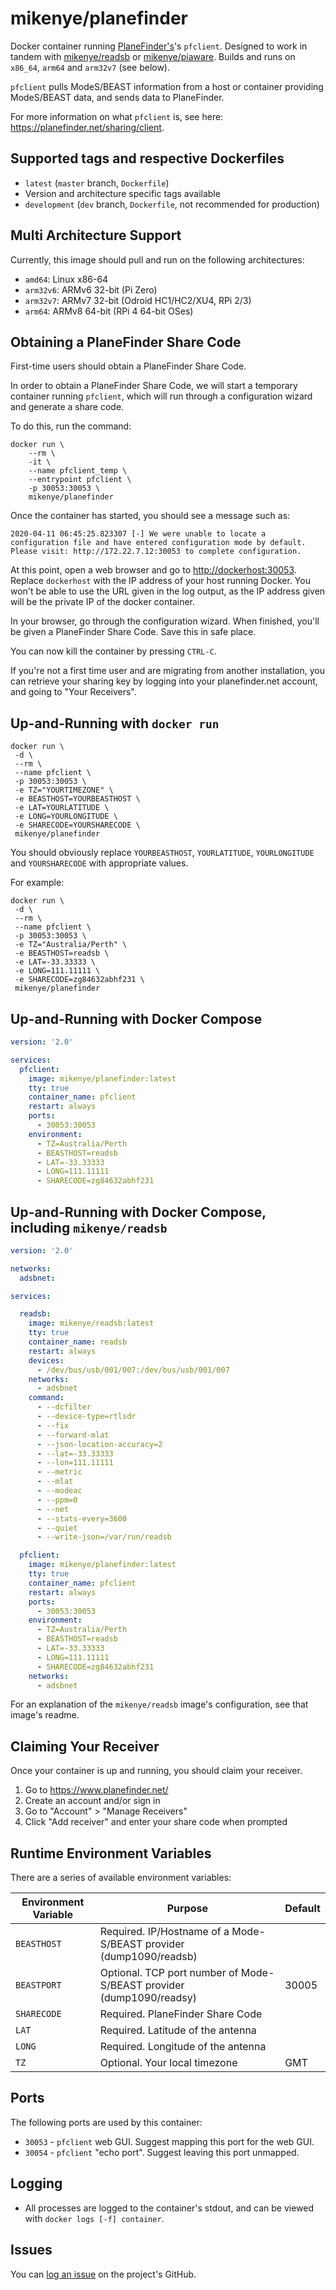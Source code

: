 # mikenye/planefinder

Docker container running [PlaneFinder's](https://planefinder.net/)'s `pfclient`. Designed to work in tandem with [mikenye/readsb](https://hub.docker.com/repository/docker/mikenye/readsb) or [mikenye/piaware](https://hub.docker.com/repository/docker/mikenye/piaware). Builds and runs on `x86_64`, `arm64` and `arm32v7` (see below).

`pfclient` pulls ModeS/BEAST information from a host or container providing ModeS/BEAST data, and sends data to PlaneFinder.

For more information on what `pfclient` is, see here: <https://planefinder.net/sharing/client>.

## Supported tags and respective Dockerfiles

* `latest` (`master` branch, `Dockerfile`)
* Version and architecture specific tags available
* `development` (`dev` branch, `Dockerfile`, not recommended for production)

## Multi Architecture Support

Currently, this image should pull and run on the following architectures:

* `amd64`: Linux x86-64
* `arm32v6`: ARMv6 32-bit (Pi Zero)
* `arm32v7`: ARMv7 32-bit (Odroid HC1/HC2/XU4, RPi 2/3)
* `arm64`: ARMv8 64-bit (RPi 4 64-bit OSes)

## Obtaining a PlaneFinder Share Code

First-time users should obtain a PlaneFinder Share Code.

In order to obtain a PlaneFinder Share Code, we will start a temporary container running `pfclient`, which will run through a configuration wizard and generate a share code.

To do this, run the command:

```shell
docker run \
    --rm \
    -it \
    --name pfclient_temp \
    --entrypoint pfclient \
    -p 30053:30053 \
    mikenye/planefinder
```

Once the container has started, you should see a message such as:

```text
2020-04-11 06:45:25.823307 [-] We were unable to locate a configuration file and have entered configuration mode by default. Please visit: http://172.22.7.12:30053 to complete configuration.
```

At this point, open a web browser and go to <http://dockerhost:30053>. Replace `dockerhost` with the IP address of your host running Docker. You won't be able to use the URL given in the log output, as the IP address given will be the private IP of the docker container.

In your browser, go through the configuration wizard. When finished, you'll be given a PlaneFinder Share Code. Save this in safe place.

You can now kill the container by pressing `CTRL-C`.

If you're not a first time user and are migrating from another installation, you can retrieve your sharing key by logging into your planefinder.net account, and going to "Your Receivers".

## Up-and-Running with `docker run`

```shell
docker run \
 -d \
 --rm \
 --name pfclient \
 -p 30053:30053 \
 -e TZ="YOURTIMEZONE" \
 -e BEASTHOST=YOURBEASTHOST \
 -e LAT=YOURLATITUDE \
 -e LONG=YOURLONGITUDE \
 -e SHARECODE=YOURSHARECODE \
 mikenye/planefinder
```

You should obviously replace `YOURBEASTHOST`, `YOURLATITUDE`, `YOURLONGITUDE` and `YOURSHARECODE` with appropriate values.

For example:

```shell
docker run \
 -d \
 --rm \
 --name pfclient \
 -p 30053:30053 \
 -e TZ="Australia/Perth" \
 -e BEASTHOST=readsb \
 -e LAT=-33.33333 \
 -e LONG=111.11111 \
 -e SHARECODE=zg84632abhf231 \
 mikenye/planefinder
```

## Up-and-Running with Docker Compose

```yaml
version: '2.0'

services:
  pfclient:
    image: mikenye/planefinder:latest
    tty: true
    container_name: pfclient
    restart: always
    ports:
      - 30053:30053
    environment:
      - TZ=Australia/Perth
      - BEASTHOST=readsb
      - LAT=-33.33333
      - LONG=111.11111
      - SHARECODE=zg84632abhf231
```

## Up-and-Running with Docker Compose, including `mikenye/readsb`

```yaml
version: '2.0'

networks:
  adsbnet:

services:

  readsb:
    image: mikenye/readsb:latest
    tty: true
    container_name: readsb
    restart: always
    devices:
      - /dev/bus/usb/001/007:/dev/bus/usb/001/007
    networks:
      - adsbnet
    command:
      - --dcfilter
      - --device-type=rtlsdr
      - --fix
      - --forward-mlat
      - --json-location-accuracy=2
      - --lat=-33.33333
      - --lon=111.11111
      - --metric
      - --mlat
      - --modeac
      - --ppm=0
      - --net
      - --stats-every=3600
      - --quiet
      - --write-json=/var/run/readsb

  pfclient:
    image: mikenye/planefinder:latest
    tty: true
    container_name: pfclient
    restart: always
    ports:
      - 30053:30053
    environment:
      - TZ=Australia/Perth
      - BEASTHOST=readsb
      - LAT=-33.33333
      - LONG=111.11111
      - SHARECODE=zg84632abhf231
    networks:
      - adsbnet
```

For an explanation of the `mikenye/readsb` image's configuration, see that image's readme.

## Claiming Your Receiver

Once your container is up and running, you should claim your receiver.

1. Go to <https://www.planefinder.net/>
2. Create an account and/or sign in
3. Go to "Account" > "Manage Receivers"
4. Click "Add receiver" and enter your share code when prompted

## Runtime Environment Variables

There are a series of available environment variables:

| Environment Variable | Purpose                         | Default |
| -------------------- | ------------------------------- | ------- |
| `BEASTHOST`          | Required. IP/Hostname of a Mode-S/BEAST provider (dump1090/readsb) | |
| `BEASTPORT`          | Optional. TCP port number of Mode-S/BEAST provider (dump1090/readsy) | 30005 |
| `SHARECODE`            | Required. PlaneFinder Share Code | |
| `LAT` | Required. Latitude of the antenna | |
| `LONG` | Required. Longitude of the antenna | |
| `TZ`                 | Optional. Your local timezone | GMT     |

## Ports

The following ports are used by this container:

* `30053` - `pfclient` web GUI. Suggest mapping this port for the web GUI.
* `30054` - `pfclient` "echo port". Suggest leaving this port unmapped.

## Logging

* All processes are logged to the container's stdout, and can be viewed with `docker logs [-f] container`.

## Issues

You can [log an issue](https://github.com/mikenye/docker-planefinder/issues) on the project's GitHub.